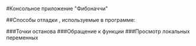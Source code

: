 #Консольное приложение "Фибоначчи"

##Способы отладки , используемые в программе:

###Точки останова
###Обращение к функции
###Просмотр локальных переменных

